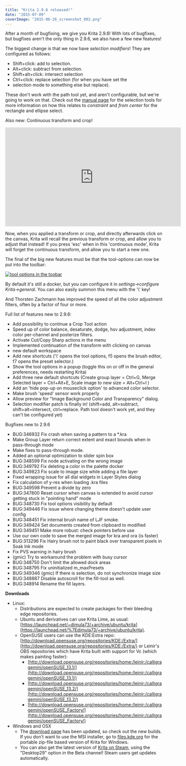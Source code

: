 ```yaml
---
title: "Krita 2.9.6 released!"
date: "2015-07-09"
coverImage: "2015-06-26_screenshot_002.png"
---
```


After a month of bugfixing, we give you Krita 2.9.6! With lots of bugfixes, but bugfixes aren't the only thing in 2.9.6, we also have a few new features!

The biggest change is that we now have _selection modifiers_! They are configured as follows:

- Shift+click: add to selection.
- Alt+click: subtract from selection.
- Shift+alt+click: intersect selection
- Ctrl+click: replace selection (for when you have set the
- selection mode to something else but replace).

These don't work with the path tool yet, and aren't configurable, but we're going to work on that. Check out the [manual page](https://userbase.kde.org/Krita/Manual/Tools/RectangleSelect) for the selection tools for more information on how this relates to _constraint_ and _from center_ for the rectangle and ellipse select.

Also new: Continuous transform and crop!

<iframe src="https://www.youtube.com/embed/QTIO-Nk3CuA" width="560" height="315" frameborder="0" allowfullscreen="allowfullscreen"></iframe>

Now, when you applied a transform or crop, and directly afterwards click on the canvas, Krita will recall the previous transform or crop, and allow you to adjust that instead! If you press 'esc' when in this 'continuous mode', Krita will forget the continuous transform, and allow you to start a new one.

The final of the big new features must be that the tool-options can now be put into the toolbar:

[![tool options in the toobar](/images/posts/2015/2015-06-26_screenshot_002.png)](/images/posts/2015/2015-06-26_screenshot_002.png)

By default it's still a docker, but you can configure it in _settings->configure Krita->general_. You can also easily summon this menu with the '\\' key!

And Thorsten Zachmann has improved the speed of all the color adjustment filters, often by a factor of four or more.

Full list of features new to 2.9.6:

- Add possibility to continue a Crop Tool action
- Speed up of color balance, desaturate, dodge, hsv adjustment, index color per-channel and posterize filters.
- Activate Cut/Copy Sharp actions in the menu
- Implemented continuation of the transform with clicking on canvas
- new default workspace
- Add new shortcuts ('\\' opens the tool options, f5 opens the brush editor, f7 opens the preset selector.)
- Show the tool options in a popup (toggle this on or off in the general preferences, needs restarting Krita)
- Add three new default shortcuts (Create group layer = Ctrl+G, Merge Selected layer = Ctrl+Alt+E, Scale image to new size = Alt+Ctrl+I )
- Add an 'hide pop-up on mouseclick option' to advanced color selector.
- Make brush 'speed' sensor work properly
- Allow preview for "Image Background Color and Transparency" dialog.
- Selection modifier patch is finally in! (shift=add, alt=subtract, shift+alt=intersect, ctrl=replace. Path tool doesn't work yet, and they can't be configured yet)

Bugfixes new to 2.9.6

- BUG:346932 Fix crash when saving a pattern to a \*.kra
- Make Group Layer return correct extent and exact bounds when in pass-through mode
- Make fixes to pass-through mode.
- Added an optional optimization to slider spin box
- BUG:348599 Fix node activating on the wrong image
- BUG:349792 Fix deleting a color in the palette docker
- BUG:349823 Fix scale to image size while adding a file layer
- Fixed wrapping issue for all dial widgets in Layer Styles dialog
- Fix calculation of y-res when loading .kra files
- BUG:349598 Prevent a divide by zero
- BUG:347800 Reset cursor when canvas is extended to avoid cursor getting stuck in "pointing hand" mode
- BUG:348730 Fix tool options visibility by default
- BUG:349446 Fix issue where changing theme doesn't update user config
- BUG:348451 Fix internal brush name of LJF smoke.
- BUG:349424 Set documents created from clipboard to modified
- BUG:349451 Make more robust: check pointers before use
- Use our own code to save the merged image for kra and ora (is faster)
- BUG:313296 Fix Hairy brush not to paint black over transparent pixels in Soak Ink mode
- Fix PVS warning in hairy brush
- (gmic) Try to workaround the problem with busy cursor
- BUG:348750 Don't limit the allowed dock areas
- BUG:348795 Fix uninitialized m_maxPresets
- BUG:349346 (gmic) If there is selection, do not synchronize image size
- BUG:348887 Disable autoscroll for the fill-tool as well.
- BUG:348914 Rename the fill layers.

**Downloads**

- Linux:
    - Distributions are expected to create packages for their bleeding edge repositories.
    - Ubuntu and derivatives can use Krita Lime, as usual: [https://launchpad.net/~dimula73/+archive/ubuntu/krita](https://launchpad.net/%7Edimula73/+archive/ubuntu/krita).
    - OpenSUSE users can use the KDE:Extra repo: [http://download.opensuse.org/repositories/KDE:/Extra/](http://download.opensuse.org/repositories/KDE:/Extra/) or Leinir's OBS repositories which have Krita built with support for Vc (which makes painting faster):
        - [http://download.opensuse.org/repositories/home:/leinir:/calligragemini/openSUSE_13.1/](http://download.opensuse.org/repositories/home:/leinir:/calligragemini/openSUSE_13.1/)
        - [http://download.opensuse.org/repositories/home:/leinir:/calligragemini/openSUSE_13.2/](http://download.opensuse.org/repositories/home:/leinir:/calligragemini/openSUSE_13.2/)
        - [http://download.opensuse.org/repositories/home:/leinir:/calligragemini/openSUSE_Factory/](http://download.opensuse.org/repositories/home:/leinir:/calligragemini/openSUSE_Factory/)
- Windows and OSX
    - The [download page](https://krita.org/download/krita-desktop/ "Krita Desktop") has been updated, so check out the new builds. If you don't want to use the MSI installer, go to [files.kde.org](http://files.kde.org/krita) for the portable zip-file based version of Krita for Windows.
    - You can also get the latest version of [Krita on Steam](http://store.steampowered.com/app/280680), using the "Desktop29" option in the Beta channel! Steam users get updates automatically.
